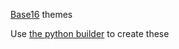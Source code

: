 [Base16](https://github.com/chriskempson/base16) themes

Use [the python builder](https://github.com/BlinkSh/themes) to create these
